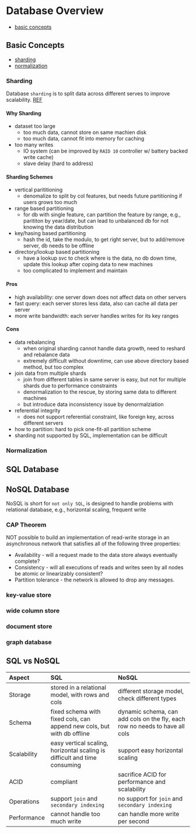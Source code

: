 # Database Overview
- [basic concepts](#basic-concepts)

## Basic Concepts
- [sharding](#sharding)
- [normalization](#normalization)
### Sharding
Database `sharding` is to split data across different serves to improve scalability. [REF](http://www.25hoursaday.com/weblog/2009/01/16/BuildingScalableDatabasesProsAndConsOfVariousDatabaseShardingSchemes.aspx)
#### Why Sharding
- dataset too large
    - too much data, cannot store on same machien disk
    - too much data, cannot fit into memory for caching
- too many writes
    - IO system (can be improved by `RAID 10` controller w/ battery backed write cache)
    - slave delay (hard to address)
#### Sharding Schemes
- vertical parititioning
    - denomalize to split by col features, but needs future partitioning if users grows too much
- range based partitioning
    - for db with single feature, can partition the feature by range, e.g., parititon by year/date, but can lead to unbalanced db for not knowing the data distribution
- key/hasing based partitioning
    - hash the id, take the modulo, to get right server, but to add/remove server, db needs to be offline
- directory/lookup based partitioning
    - have a lookup svc to check where is the data, no db down time, update this lookup after coping data to new machines
    - too complicated to implement and maintain
#### Pros
- high availability: one server down does not affect data on other servers
- fast query: each server stores less data, also can cache all data per server
- more write bandwidth: each server handles writes for its key ranges
#### Cons
- data rebalancing
    - when original sharding cannot handle data growth, need to reshard and rebalance data
    - extremely difficult without downtime, can use above directory based method, but too complex
- join data from multiple shards
    - join from different tables in same server is easy, but not for multiple shards due to performance constraints
    - denormalization to the rescue, by storing same data to different machines
    - but introduce data inconsistency issue by denormalziation
- referential integrity
    - does not support referential constraint, like foreign key, across different servers
- how to partition: hard to pick one-fit-all partition scheme
- sharding not supported by SQL, implementation can be difficult


### Normalization

## SQL Database

## NoSQL Database
NoSQL is short for `not only SQL`, is designed to handle problems with relational database, e.g., horizontal scaling, frequent write

### CAP Theorem
NOT possible to build an implementation of read-write storage in an asynchronous network that satisfies all of the following three properties:
- Availability - will a request made to the data store always eventually complete?
- Consistency - will all executions of reads and writes seen by all nodes be atomic or linearizably consistent?
- Partition tolerance - the network is allowed to drop any messages.

### key-value store
### wide column store
### document store
### graph database

## SQL vs NoSQL
 | Aspect      | SQL                                                                       | NoSQL                                                                       |
 | :-----      | :---                                                                      | :----                                                                       |
 | Storage     | stored in a relational model, with rows and cols                          | different storage model, check different types                              |
 | Schema      | fixed schema with fixed cols, can append new cols, but with db offline    | dynamic schema, can add cols on the fly, each row no needs to have all cols |
 | Scalability | easy vertical scaling, horizontal scaling is difficult and time consuming | support easy horizontal scaling                                             |
 | ACID        | compliant                                                                 | sacrifice ACID for performance and scalability                              |
 | Operations  | support `join` and `secondary indexing`                                   | no support for `join` and `secondary indexing`                              |
 | Performance | cannot handle too much write                                              | can handle more write per second                                            |


